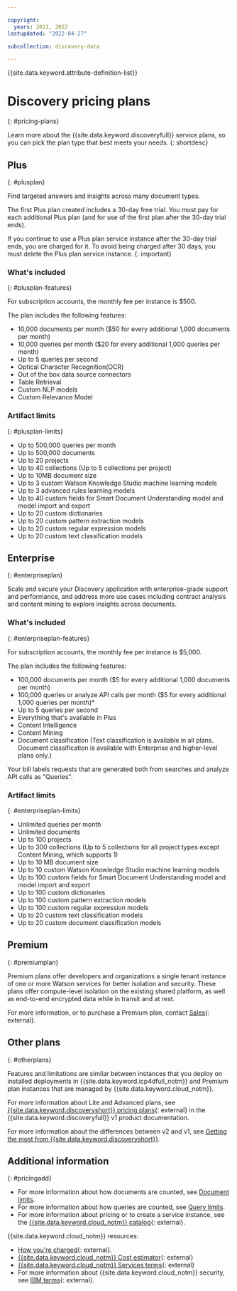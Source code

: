 ```yaml
---

copyright:
  years: 2021, 2022
lastupdated: "2022-04-27"

subcollection: discovery-data

---
```


{{site.data.keyword.attribute-definition-list}}

# Discovery pricing plans
{: #pricing-plans}

<!-- Learn more topic WDS -->
Learn more about the {{site.data.keyword.discoveryfull}} service plans, so you can pick the plan type that best meets your needs.
{: shortdesc}

## Plus
{: #plusplan}

Find targeted answers and insights across many document types.

The first Plus plan created includes a 30-day free trial.
You must pay for each additional Plus plan (and for use of the first plan after the 30-day trial ends).

If you continue to use a Plus plan service instance after the 30-day trial ends, you are charged for it. To avoid being charged after 30 days, you must delete the Plus plan service instance.
{: important}

### What's included
{: #plusplan-features}

For subscription accounts, the monthly fee per instance is $500.

The plan includes the following features:

-   10,000 documents per month ($50 for every additional 1,000 documents per month)
-   10,000 queries per month ($20 for every additional 1,000 queries per month)
-   Up to 5 queries per second
-   Optical Character Recognition(OCR)
-   Out of the box data source connectors
-   Table Retrieval
-   Custom NLP models
-   Custom Relevance Model

### Artifact limits
{: #plusplan-limits}

-   Up to 500,000 queries per month
-   Up to 500,000 documents
-   Up to 20 projects
-   Up to 40 collections (Up to 5 collections per project)
-   Up to 10MB document size
-   Up to 3 custom Watson Knowledge Studio machine learning models
-   Up to 3 advanced rules learning models
-   Up to 40 custom fields for Smart Document Understanding model and model import and export
-   Up to 20 custom dictionaries
-   Up to 20 custom pattern extraction models
-   Up to 20 custom regular expression models
-   Up to 20 custom text classification models

## Enterprise
{: #enterpriseplan}

Scale and secure your Discovery application with enterprise-grade support and performance, and address more use cases including contract analysis and content mining to explore insights across documents.

### What's included
{: #enterpriseplan-features}

For subscription accounts, the monthly fee per instance is $5,000.

The plan includes the following features:

-   100,000 documents per month ($5 for every additional 1,000 documents per month)
-   100,000 queries or analyze API calls per month ($5 for every additional 1,000 queries per month)*
-   Up to 5 queries per second
-   Everything that's available in Plus
-   Content Intelligence
-   Content Mining
-   Document classification (Text classification is available in all plans. Document classification is available with Enterprise and higher-level plans only.)

Your bill labels requests that are generated both from searches and analyze API calls as "Queries".

### Artifact limits
{: #enterpriseplan-limits}

-   Unlimited queries per month
-   Unlimited documents
-   Up to 100 projects
-   Up to 300 collections (Up to 5 collections for all project types except Content Mining, which supports 1)
-   Up to 10 MB document size
-   Up to 10 custom Watson Knowledge Studio machine learning models
-   Up to 100 custom fields for Smart Document Understanding model and model import and export
-   Up to 100 custom dictionaries
-   Up to 100 custom pattern extraction models
-   Up to 100 custom regular expression models
-   Up to 20 custom text classification models
-   Up to 20 custom document classification models

## Premium
{: #premiumplan}

Premium plans offer developers and organizations a single tenant instance of one or more Watson services for better isolation and security. These plans offer compute-level isolation on the existing shared platform, as well as end-to-end encrypted data while in transit and at rest.

For more information, or to purchase a Premium plan, contact [Sales](https://ibm.biz/contact-wdc-premium){: external}.

## Other plans
{: #otherplans}

Features and limitations are similar between instances that you deploy on installed deployments in {{site.data.keyword.icp4dfull_notm}} and Premium plan instances that are managed by {{site.data.keyword.cloud_notm}}.

For more information about Lite and Advanced plans, see [{{site.data.keyword.discoveryshort}} pricing plans](/docs/discovery?topic=discovery-discovery-pricing-plans){: external} in the {{site.data.keyword.discoveryfull}} v1 product documentation.

For more information about the differences between v2 and v1, see [Getting the most from {{site.data.keyword.discoveryshort}}](/docs/discovery-data?topic=discovery-data-version-choose).

## Additional information
{: #pricingadd}

-   For more information about how documents are counted, see [Document limits](/docs/discovery-data?topic=discovery-data-collections#collections-doc-limits).
-   For more information about how queries are counted, see [Query limits](/docs/discovery-data?topic=discovery-data-query-concepts#query-limits).
-   For more information about pricing or to create a service instance, see the [{{site.data.keyword.cloud_notm}} catalog](https://cloud.ibm.com/catalog/services/watson-discovery){: external}.

{{site.data.keyword.cloud_notm}} resources:

-   [How you're charged](/docs/billing-usage?topic=billing-usage-charges){: external}.
-   [{{site.data.keyword.cloud_notm}} Cost estimator](https://cloud.ibm.com/estimator/review){: external}
-   [{{site.data.keyword.cloud_notm}} Services terms](https://www-03.ibm.com/software/sla/sladb.nsf/sla/saas?OpenDocument){: external}
-   For more information about {{site.data.keyword.cloud_notm}} security, see [IBM terms](https://www.ibm.com/support/customer/csol/terms/){: external}.

